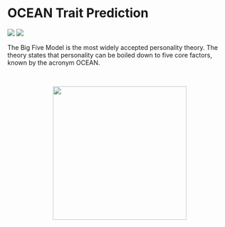 # OCEAN Trait Prediction

[![](https://img.shields.io/badge/Made_with-TensorFlow-orange?style=for-the-badge&logo=tensorflow)]()
[![](https://img.shields.io/badge/Made_with-Keras-red?style=for-the-badge&logo=keras)]()



The Big Five Model is the most widely accepted personality theory. The theory states that personality can be boiled down to five core factors, known by the acronym OCEAN.

<br>
<p align="center">
<img src="https://measuringsel.casel.org/wp-content/uploads/2018/08/big5.png" width="300" >
</p>

<br>
